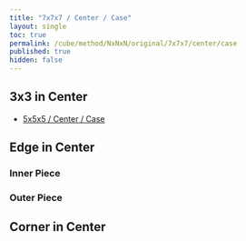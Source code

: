 ```yaml
---
title: "7x7x7 / Center / Case"
layout: single
toc: true
permalink: /cube/method/NxNxN/original/7x7x7/center/case
published: true
hidden: false
---
```


<head>
  <base target="_blank">
  <link
    rel   = "stylesheet"
    type  = "text/css"
    href  = "/assets/css/twisty/7x7x7.css"
  >
  <script
    src   = "https://cdn.cubing.net/js/cubing/twisty"
    type  = "module"
    defer
  ></script>
</head>




## 3x3 in Center

- [5x5x5 / Center / Case](/cube/method/NxNxN/original/5x5x5/center/case)



## Edge in Center

### Inner Piece

<div class="twisty-wrapper">
  <twisty-player
    puzzle                    = "7x7x7"
    experimental-stickering   = "centers-only"
    alg                       = "r' F r"
    experimental-setup-alg    = "2-3R U' 2L' U 2-3R' U' 2L 2-3R U' 2L' U 2-3R' U' 2L F' 2-3R U' 2L' U 2-3R' U' 2L F' 2-3R U' 2L' U 2-3R' U' 2L 3L' U 2R U' 3L U 2R' 3L' U 2R U' 3L U 2R' F 3L' U 2R U' 3L U 2R' F 3-4L F 2R' F' 3-4L' F 2R F' 4F R 2F R' 4F' R 2F' U' z2 2F U' F2"
    experimental-setup-anchor = "start"
    tempo-scale               = "1.3"
  ></twisty-player>
</div>

### Outer Piece

<div class="twisty-wrapper">
  <twisty-player
    puzzle                    = "7x7x7"
    experimental-stickering   = "centers-only"
    alg                       = "3r U r' U r U2' 3r'"
    experimental-setup-alg    = "2R U' 2L' U 2R' U' 2L 2R U' 2L' U 2R' U' 2L F' 2R U' 2L' U 2R' U' 2L F' 2R U' 2L' U 2R' U' 2L 3R' F' 2L F 3R F' 2L' F 2B U' 2B' U'"
    experimental-setup-anchor = "start"
    tempo-scale               = "1.3"
  ></twisty-player>
</div>


## Corner in Center

<div class="twisty-wrapper">
  <twisty-player
    puzzle                    = "7x7x7"
    experimental-stickering   = "centers-only"
    alg                       = "r U r' U r U2' r'"
    experimental-setup-alg    = "2R U' 2L' U 2R' U' 2L F U2"
    experimental-setup-anchor = "start"
    tempo-scale               = "1.3"
  ></twisty-player>
</div>
